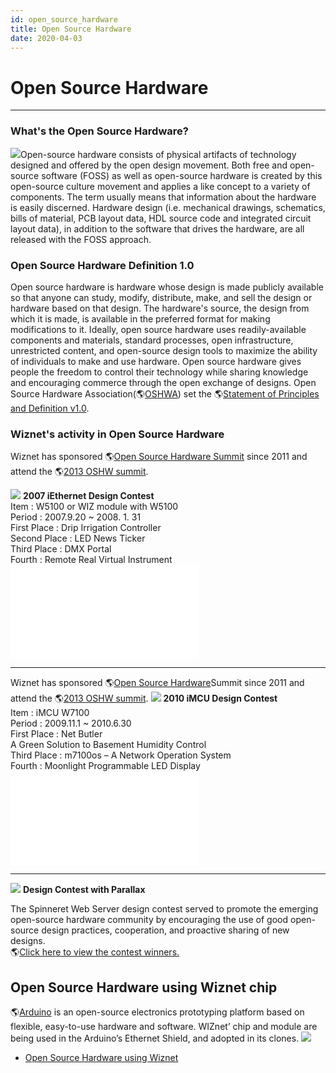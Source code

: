 ```yaml
---
id: open_source_hardware
title: Open Source Hardware
date: 2020-04-03
---
```


# Open Source Hardware

-----

### What's the Open Source Hardware?

![](/document_framework/img/osh/overview/oshw_logo.jpg)Open-source hardware consists of physical artifacts
of technology designed and offered by the open design movement. Both
free and open-source software (FOSS) as well as open-source hardware is
created by this open-source culture movement and applies a like concept
to a variety of components. The term usually means that information
about the hardware is easily discerned. Hardware design (i.e. mechanical
drawings, schematics, bills of material, PCB layout data, HDL source
code and integrated circuit layout data), in addition to the software
that drives the hardware, are all released with the FOSS approach.

### Open Source Hardware Definition 1.0

Open source hardware is hardware whose design is made publicly available
so that anyone can study, modify, distribute, make, and sell the design
or hardware based on that design. The hardware's source, the design from
which it is made, is available in the preferred format for making
modifications to it. Ideally, open source hardware uses
readily-available components and materials, standard processes, open
infrastructure, unrestricted content, and open-source design tools to
maximize the ability of individuals to make and use hardware. Open
source hardware gives people the freedom to control their technology
while sharing knowledge and encouraging commerce through the open
exchange of designs. Open Source Hardware
Association(🌎[OSHWA](http://2013.oshwa.org/)) set the 🌎[Statement of
Principles and Definition v1.0](http://freedomdefined.org/OSHW).

### Wiznet's activity in Open Source Hardware

Wiznet has sponsored 🌎[Open Source Hardware
Summit](http://2013.oshwa.org/) since 2011 and attend the 🌎[2013 OSHW
summit](http://2013.oshwa.org/sponsors/).

![](/document_framework/img/osh/overview/platform_img5.gif) **2007 iEthernet Design Contest**  
Item : W5100 or WIZ module with W5100  
Period : 2007.9.20 \~ 2008. 1. 31  
First Place : Drip Irrigation Controller  
Second Place : LED News Ticker  
Third Place : DMX Portal  
Fourth : Remote Real Virtual Instrument  
![Circuit Cellar Special Edition to view the Winners and
Articles](/2007_designcontest.pdf)

-----

Wiznet has sponsored 🌎[Open Source Hardware](http://2013.oshwa.org/)Summit since 2011 and attend the 🌎[2013 OSHW summit](http://2013.oshwa.org/sponsors/).
![](/document_framework/img/osh/overview/platform_img6.gif )
**2010 iMCU Design Contest**  
Item : iMCU W7100  
Period : 2009.11.1 \~ 2010.6.30  
First Place : Net Butler  
A Green Solution to Basement Humidity Control  
Third Place : m7100os – A Network Operation System  
Fourth : Moonlight Programmable LED Display  
![More Detail About Winner's Design view](/imcudesigncontest.pdf)

-----

![](/document_framework/img/osh/overview/management_designcontest.jpg) 
**Design Contest with Parallax**

The Spinneret Web Server design contest served to promote the emerging
open-source hardware community by encouraging the use of good
open-source design practices, cooperation, and proactive sharing of new
designs.  
🌎[Click here to view the contest
winners.](http://classic.parallax.com/tabid/944/Default.aspx)

## Open Source Hardware using Wiznet chip

🌎[Arduino](http://www.arduino.cc) is an open-source electronics
prototyping platform based on flexible, easy-to-use hardware and
software. WIZnet’ chip and module are being used in the Arduino’s
Ethernet Shield, and adopted in its clones. ![](/document_framework/img/osh/overview/platform_img3.gif)

  - [Open Source Hardware using Wiznet](VAR_Products_using_WIZnet.md)
